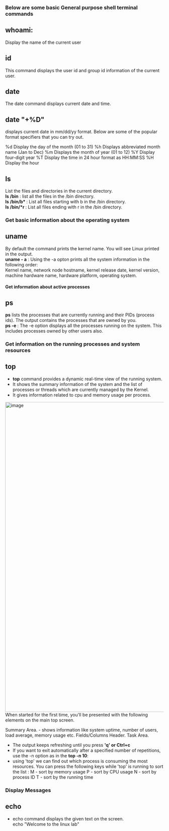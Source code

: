 ### Below are some basic General purpose shell terminal commands

## whoami: 
Display the name of the current user

## id
This command displays the user id and group id information of the current user.

## date
The date command displays current date and time.
## date "+%D"
displays current date in mm/dd/yy format.
Below are some of the popular format specifiers that you can try out.

  %d	Display the day of the month (01 to 31)
  %h	Displays abbreviated month name (Jan to Dec)
  %m	Displays the month of year (01 to 12)
  %Y	Display four-digit year
  %T	Display the time in 24 hour format as HH:MM:SS
  %H	Display the hour
## ls
List the files and directories in the current directory.<br>
  <b>ls /bin</b> : list all the files in the /bin directory.<br>
  <b>ls /bin/b* </b> : List all files starting with b in the /bin directory.<br>
  <b>ls /bin/*r </b> : List all files ending with r in the /bin directory.<br>
### Get basic information about the operating system

## uname
By default the command prints the kernel name. You will see Linux printed in the output.<br>
  <b> uname - a</b> : Using the -a opton prints all the system information in the following order:<br> 
    Kernel name, network node hostname, kernel release date, kernel version, machine hardware name, hardware platform, operating system.
#### Get information about active processes

## ps
<b> ps</b> lists the processes that are currently running and their PIDs (process ids).
The output contains the processes that are owned by you.<br>
  <b> ps -e </b> : The -e option displays all the processes running on the system. This includes processes owned by other users also.<br>

### Get information on the running processes and system resources
## top
- <b>top</b> command provides a dynamic real-time view of the running system.
- It shows the summary information of the system and the list of processes or threads which are currently managed by the Kernel.
- It gives information related to cpu and memory usage per process.
<img width="983" alt="image" src="https://user-images.githubusercontent.com/26862785/135751978-3cdbf6e6-f1de-494a-9ef3-605bef7575b0.png">
When started for the first time, you'll be presented with the following elements on the main top screen.

Summary Area. - shows information like system uptime, number of users, load average, memory usage etc.
Fields/Columns Header.
Task Area.
- The output keeps refreshing until you press <b> 'q' or Ctrl+c</b>
- If you want to exit automatically after a specified number of repetitions, use the -n option as in the 
    <b> top -n 10</b>:
- using 'top' we can find out which process is consuming the most resources. You can press the following keys while 'top' is running to sort the list :
  M - sort by memory usage 
  P - sort by CPU usage 
  N - sort by process ID 
  T - sort by the running time

### Display Messages
## echo
- echo command displays the given text on the screen. <br>
   echo "Welcome to the linux lab"
